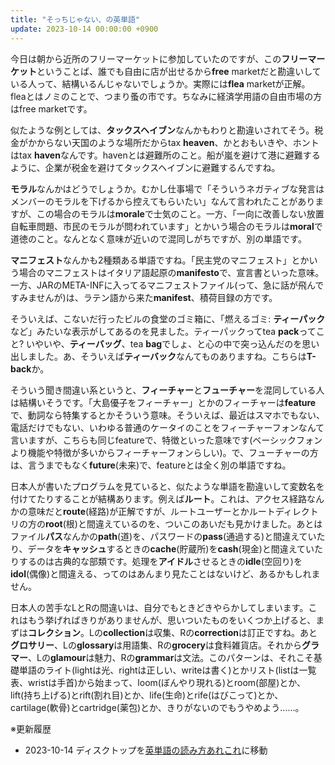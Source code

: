 ```yaml
---
title: "そっちじゃない、の英単語"
update: 2023-10-14 00:00:00 +0900
---
```


今日は朝から近所のフリーマーケットに参加していたのですが、この**フリーマーケット**ということば、誰でも自由に店が出せるから**free** marketだと勘違いしている人って、結構いるんじゃないでしょうか。実際には**flea** marketが正解。fleaとはノミのことで、つまり蚤の市です。ちなみに経済学用語の自由市場の方はfree marketです。

似たような例としては、**タックスヘイブン**なんかもわりと勘違いされてそう。税金がかからない天国のような場所だからtax **heaven**、かとおもいきや、ホントはtax **haven**なんです。havenとは避難所のこと。船が嵐を避けて港に避難するように、企業が税金を避けてタックスヘイブンに避難するんですね。

**モラル**なんかはどうでしょうか。むかし仕事場で「そういうネガティブな発言はメンバーのモラルを下げるから控えてもらいたい」なんて言われたことがありますが、この場合のモラルは**morale**で士気のこと。一方、「一向に改善しない放置自転車問題、市民のモラルが問われています」とかいう場合のモラルは**moral**で道徳のこと。なんとなく意味が近いので混同しがちですが、別の単語です。

**マニフェスト**なんかも2種類ある単語ですね。「民主党のマニフェスト」とかいう場合のマニフェストはイタリア語起原の**manifesto**で、宣言書といった意味。一方、JARのMETA-INFに入ってるマニフェストファイル(って、急に話が飛んですみませんが)は、ラテン語から来た**manifest**、積荷目録の方です。

そういえば、こないだ行ったビルの食堂のゴミ箱に、「燃えるゴミ: **ティーパック**など」みたいな表示がしてあるのを見ました。ティーパックってtea **pack**ってこと? いやいや、**ティーバッグ**、tea **bag**でしょ、と心の中で突っ込んだのを思い出しました。あ、そういえば**ティーバック**なんてものありますね。こちらは**T-back**か。

そういう聞き間違い系というと、**フィーチャー**と**フューチャー**を混同している人は結構いそうです。「大島優子をフィーチャー」とかのフィーチャーは**feature**で、動詞なら特集するとかそういう意味。そういえば、最近はスマホでもない、電話だけでもない、いわゆる普通のケータイのことをフィーチャーフォンなんて言いますが、こちらも同じfeatureで、特徴といった意味です(ベーシックフォンより機能や特徴が多いからフィーチャーフォンらしい)。で、フューチャーの方は、言うまでもなく**future**(未来)で、featureとは全く別の単語ですね。

日本人が書いたプログラムを見ていると、似たような単語を勘違いして変数名を付けてたりすることが結構あります。例えば**ルート**。これは、アクセス経路なんかの意味だと**route**(経路)が正解ですが、ルートユーザーとかルートディレクトリの方の**root**(根)と間違えているのを、ついこのあいだも見かけました。あとはファイル**パス**なんかの**path**(道)を、パスワードの**pass**(通過する)と間違えていたり、データを**キャッシュ**するときの**cache**(貯蔵所)を**cash**(現金)と間違えていたりするのは古典的な部類です。処理を**アイドル**させるときの**idle**(空回り)を**idol**(偶像)と間違える、ってのはあんまり見たことはないけど、あるかもしれません。

日本人の苦手なLとRの間違いは、自分でもときどきやらかしてしまいます。これはもう挙げればきりがありませんが、思いついたものをいくつか上げると、まずは**コレクション**。Lの**collection**は収集、Rの**correction**は訂正ですね。あと**グロサリー**、Lの**glossary**は用語集、Rの**grocery**は食料雑貨店。それから**グラマー**、Lの**glamour**は魅力、Rの**grammar**は文法。このパターンは、それこそ基礎単語のライト(lightは光、rightは正しい、writeは書く)とかリスト(listは一覧表、wristは手首)から始まって、loom(ぼんやり現れる)とroom(部屋)とか、lift(持ち上げる)とrift(割れ目)とか、life(生命)とrife(はびこって)とか、cartilage(軟骨)とcartridge(薬包)とか、きりがないのでもうやめよう……。

※更新履歴

- 2023-10-14 ディスクトップを[英単語の読み方あれこれ](20110807.html)に移動
